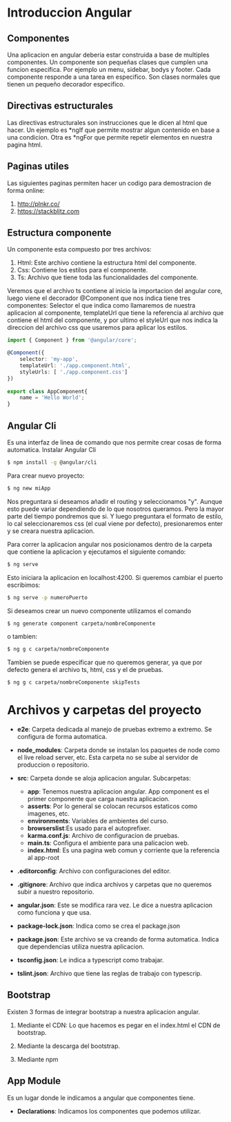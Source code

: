 # Introduccion Angular

## Componentes
Una aplicacion en angular deberia estar construida a base de multiples componentes. Un componente son pequeñas clases que cumplen una funcion especifica. Por ejemplo un menu, sidebar, bodys y footer. Cada componente responde a una tarea en especifico. Son clases normales que tienen un pequeño decorador especifico.

## Directivas estructurales

Las directivas estructurales son instrucciones que le dicen al html que hacer. Un ejemplo es *ngIf que permite mostrar algun contenido en base a una condicion. Otra es *ngFor que permite 
repetir elementos en nuestra pagina html.

## Paginas utiles
Las siguientes paginas permiten hacer un codigo para demostracion de forma online:
1. http://plnkr.co/
2. https://stackblitz.com

## Estructura componente 
Un componente esta compuesto por tres archivos:
1. Html: Este archivo contiene la estructura html del componente.
2. Css: Contiene los estilos para el componente.
3. Ts: Archivo que tiene toda las funcionalidades del componente.

Veremos que el archivo ts contiene al inicio la importacion del angular core, luego viene el decorador @Component que nos indica tiene tres componentes: Selector el que indica como llamaremos de nuestra aplicacion al componente, templateUrl que tiene la referencia al archivo que contiene el html del componente, y por ultimo el styleUrl que nos indica la direccion del archivo css que usaremos para aplicar los estilos.

```typescript
import { Component } from '@angular/core';

@Component({
    selector: 'my-app',
    templateUrl: './app.component.html',
    styleUrls: [ './app.component.css']
})
 
export class AppComponent{
    name = 'Hello World';
}
```

## Angular Cli
Es una interfaz de linea de comando que nos permite crear cosas de forma automatica.
Instalar Angular Cli 

```bash
$ npm install -g @angular/cli
```

Para crear nuevo proyecto: 

```bash
$ ng new miApp
```

Nos preguntara si deseamos añadir el routing  y seleccionamos "y". Aunque esto puede variar dependiendo de lo que nosotros queramos. Pero la mayor parte del tiempo pondremos que si.
Y luego preguntara el formato de estilo, lo cal seleccionaremos css (el cual viene por defecto), presionaremos enter y se creara nuestra aplicacion.

Para correr la aplicacion angular nos posicionamos dentro de la carpeta que contiene la aplicacion y ejecutamos el siguiente comando:

```bash
$ ng serve
```
Esto iniciara la aplicacion en localhost:4200. Si queremos cambiar el puerto escribimos:
```bash
$ ng serve -p numeroPuerto
```

Si deseamos crear un nuevo componente utilizamos el comando 
```bash
$ ng generate component carpeta/nombreComponente
```
o tambien:

```bash
$ ng g c carpeta/nombreComponente
```

Tambien se puede especificar que no queremos generar, ya que por defecto genera el archivo ts, html, css y el de pruebas.

```bash
$ ng g c carpeta/nombreComponente skipTests
```


# Archivos y carpetas del proyecto

- __e2e__: Carpeta dedicada al manejo de pruebas extremo a extremo. Se configura de forma automatica.
- __node_modules__: Carpeta donde se instalan los paquetes de node como el live reload server, etc. Esta carpeta no se sube al servidor de produccion o repositorio.
- __src__: Carpeta donde se aloja aplicacion angular. Subcarpetas:
    - __app__: Tenemos nuestra aplicacion angular. App component es el primer componente que carga nuestra aplicacion.
    - __asserts__: Por lo general se colocan recursos estaticos como imagenes, etc.
    - __environments__: Variables de ambientes del curso.
    - __browserslist__:Es usado para el autoprefixer.
    - __karma.conf.js__: Archivo de configuracion de pruebas.
    - __main.ts__: Configura el ambiente para una palicacion web.
    - __index.html__: Es una pagina web comun y corriente que la referencia al app-root

- __.editorconfig__: Archivo con configuraciones del editor.
- __.gitignore__: Archivo que indica archivos y carpetas que no queremos subir a nuestro repositorio.
- __angular.json__: Este se modifica rara vez. Le dice a nuestra aplicacion como funciona y que usa.
- __package-lock.json__: Indica como se crea el package.json
- __package.json__: Este archivo se va creando de forma automatica. Indica que dependencias utiliza nuestra aplicacion. 
- __tsconfig.json__: Le indica a typescript como trabajar.
- __tslint.json__: Archivo que tiene las reglas de trabajo con typescrip.

## Bootstrap

Existen 3 formas de integrar bootstrap a nuestra aplicacion angular.

1. Mediante el CDN: Lo que hacemos es pegar en el index.html el CDN de bootstrap. 

2. Mediante la descarga del bootstrap.

3. Mediante npm


## App Module
Es un lugar donde le indicamos a angular que componentes tiene. 
- __Declarations__: Indicamos los componentes que podemos utilizar.